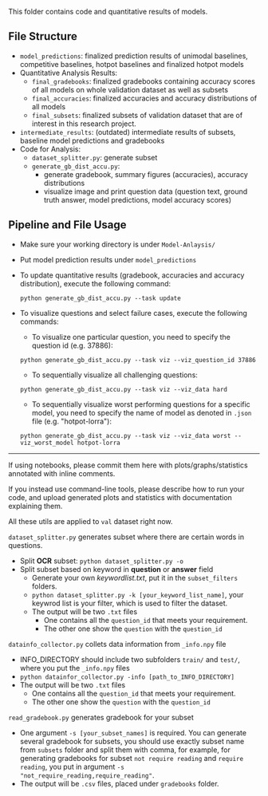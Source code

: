 This folder contains code and quantitative results of models. 

## File Structure
- `model_predictions`: finalized prediction results of unimodal baselines, competitive baselines, hotpot baselines and finalized hotpot models
- Quantitative Analysis Results:
    - `final_gradebooks`: finalized gradebooks containing accuracy scores of all models on whole validation dataset as well as subsets
    - `final_accuracies`: finalized accuracies and accuracy distributions of all models
    - `final_subsets`: finalized subsets of validation dataset that are of interest in this research project. 
- `intermediate_results`: (outdated) intermediate results of subsets, baseline model predictions and gradebooks
- Code for Analysis:
    - `dataset_splitter.py`: generate subset
    - `generate_gb_dist_accu.py`: 
        -  generate gradebook, summary figures (accuracies), accuracy distributions
        -  visualize image and print question data (question text, ground truth answer, model predictions, model accuracy scores)

## Pipeline and File Usage
- Make sure your working directory is under `Model-Anlaysis/`
- Put model prediction results under `model_predictions`
- To update quantitative results (gradebook, accuracies and accuracy distribution), execute the following command:
    
    `python generate_gb_dist_accu.py --task update`

- To visualize questions and select failure cases, execute the following commands:
    - To visualize one particular question, you need to specify the question id (e.g. 37886):  

    `python generate_gb_dist_accu.py --task viz --viz_question_id 37886`
    
    - To sequentially visualize all challenging questions:  

    `python generate_gb_dist_accu.py --task viz --viz_data hard`
    
    - To sequentially visualize worst performing questions for a specific model, you need to specify the name of model as denoted in `.json` file (e.g. "hotpot-lorra"):  

    `python generate_gb_dist_accu.py --task viz --viz_data worst --viz_worst_model hotpot-lorra`
    
    
---


If using notebooks, please commit them here with plots/graphs/statistics annotated with inline comments.  

If you instead use command-line tools, please describe how to run your code, and upload generated plots and statistics with documentation explaining them.



All these utils are applied to `val` dataset right now.



`dataset_splitter.py` generates subset where there are certain words in questions.
- Split **OCR** subset: `python dataset_splitter.py -o`
- Split subset based on keyword in **question** or **answer** field
  - Generate your own *keywordlist.txt*, put it in the `subset_filters` folders.
  - `python dataset_splitter.py -k [your_keyword_list_name]`, your keywrod list is your filter, which is used to filter the dataset. 
  - The output will be two `.txt` files
    - One contains all the `question_id` that meets your requirement.
    - The other one show the `question` with the `question_id`



`datainfo_collector.py`  collets data information from `_info.npy` file

* INFO_DIRECTORY should include two subfolders `train/` and `test/`, where you put the `_info.npy` files
* `python datainfor_collector.py -info [path_to_INFO_DIRECTORY]`
* The output will be two `.txt` files
  * One contains all the `question_id` that meets your requirement.
  * The other one show the `question` with the `question_id`



`read_gradebook.py` generates gradebook for your subset

* One argument `-s [your_subset_names]` is required. You can generate several gradebook for subsets, you should use exactly subset name from `subsets` folder and split them with comma, for example, for generating gradebooks for subset `not require reading` and `require reading`, you put in argument `-s "not_require_reading,require_reading"`.
* The output will be `.csv` files, placed under `gradebooks` folder.
